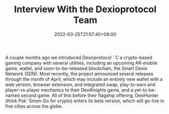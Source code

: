 ﻿---
title: "Interview With the Dexioprotocol Team"
date: 2022-03-25T21:57:40+08:00
lastmod: 2022-03-25T16:45:40+08:00
draft: false
authors: ["Jarvis"]
description: "A couple months ago we introduced Dexioprotocol ¨C a crypto-based gaming company with several utilities, including an upcoming AR-mobile game, wallet, and soon-to-be-released blockchain, the Smart Dexio Network (SDN). Most recently, the project announced several releases through the month of April, which may include an entirely new wallet with a web version, browser extension, and integrated swap, play-to-earn and player-vs-player mechanics to their DexiKnights game, and a yet-to-be-named second game. All of this before their flagship offering, DexiHunter (think Pok¨Śmon-Go for crypto) enters its beta version, which will go-live in five cities across the globe."
featuredImage: "interview-with-the-dexioprotocol-team.jpg"
tags: ["Racing Games","Play to Earn"]
categories: ["news"]
news: ["Racing Games"]
weight: 
lightgallery: true
pinned: false
recommend: false
recommend1: false
---

A couple months ago we introduced Dexioprotocol ¨C a crypto-based gaming company with several utilities, including an upcoming AR-mobile game, wallet, and soon-to-be-released blockchain, the Smart Dexio Network (SDN). Most recently, the project announced several releases through the month of April, which may include an entirely new wallet with a web version, browser extension, and integrated swap, play-to-earn and player-vs-player mechanics to their DexiKnights game, and a yet-to-be-named second game. All of this before their flagship offering, DexiHunter (think Pok¨Śmon-Go for crypto) enters its beta version, which will go-live in five cities across the globe.

<!--more-->

